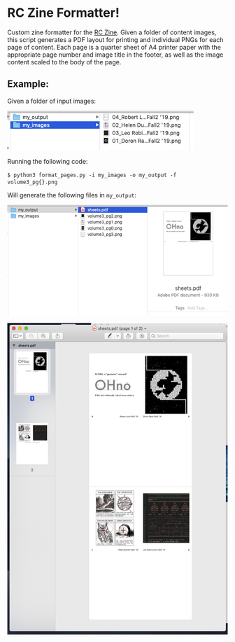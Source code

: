 # RC Zine Formatter!

Custom zine formatter for the [RC Zine](https://zine.recurse.com). Given a folder of content images, this script generates a PDF layout for printing and individual PNGs for each page of content. Each page is a quarter sheet of A4 printer paper with the appropriate page number and image title in the footer, as well as the image content scaled to the body of the page.

## Example:

Given a folder of input images:

![](assets/demo_image1.png)

Running the following code:
```
$ python3 format_pages.py -i my_images -o my_output -f volume3_pg{}.png
```
Will generate the following files in `my_output`:

![](assets/demo_image2.png)

![](assets/demo_image3.png)